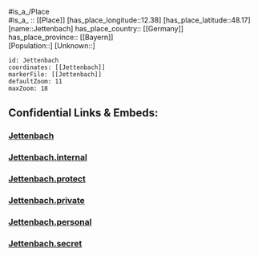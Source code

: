 ﻿---
location: [48.17,12.38] 
mapzoom: [7,12] 
mapmarker: city 
type: City
tags:
- geo/City


SpocWebEntityId: 31197
isDeleted: false
confidential: public

---
#is_a_/Place  
#is_a_ :: [[Place]] 
[has_place_longitude::12.38] 
[has_place_latitude::48.17] 
[name::Jettenbach] 
has_place_country:: [[Germany]]  
has_place_province:: [[Bayern]]  
[Population::] 
[Unknown::] 


```leaflet
id: Jettenbach
coordinates: [[Jettenbach]] 
markerFile: [[Jettenbach]] 
defaultZoom: 11 
maxZoom: 18
```


## Confidential Links & Embeds: 

### [Jettenbach](/_public/Earth/Continent/Europe/Europe~Central/Germany/Germany~West/Bayern/counties~Bayern/Mühldorf~Inn/cities~Mühldorf~Inn/Kraiburg~Inn/City/Jettenbach.md) 

### [Jettenbach.internal](/_internal/Earth/Continent/Europe/Europe~Central/Germany/Germany~West/Bayern/counties~Bayern/Mühldorf~Inn/cities~Mühldorf~Inn/Kraiburg~Inn/City/Jettenbach.internal.md) 

### [Jettenbach.protect](/_protect/Earth/Continent/Europe/Europe~Central/Germany/Germany~West/Bayern/counties~Bayern/Mühldorf~Inn/cities~Mühldorf~Inn/Kraiburg~Inn/City/Jettenbach.protect.md) 

### [Jettenbach.private](/_private/Earth/Continent/Europe/Europe~Central/Germany/Germany~West/Bayern/counties~Bayern/Mühldorf~Inn/cities~Mühldorf~Inn/Kraiburg~Inn/City/Jettenbach.private.md) 

### [Jettenbach.personal](/_personal/Earth/Continent/Europe/Europe~Central/Germany/Germany~West/Bayern/counties~Bayern/Mühldorf~Inn/cities~Mühldorf~Inn/Kraiburg~Inn/City/Jettenbach.personal.md) 

### [Jettenbach.secret](/_secret/Earth/Continent/Europe/Europe~Central/Germany/Germany~West/Bayern/counties~Bayern/Mühldorf~Inn/cities~Mühldorf~Inn/Kraiburg~Inn/City/Jettenbach.secret.md) 
